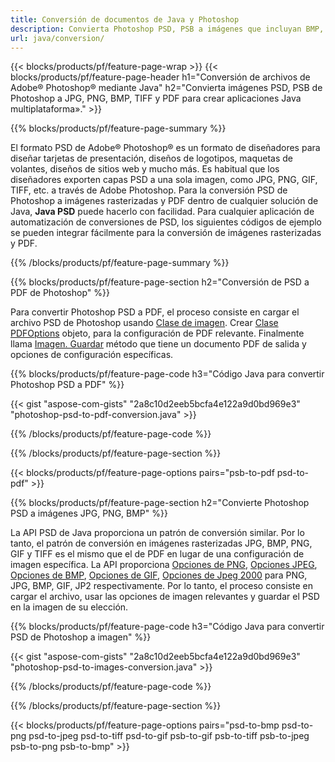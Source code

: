 ```yaml
---
title: Conversión de documentos de Java y Photoshop
description: Convierta Photoshop PSD, PSB a imágenes que incluyan BMP, JPG, PNG, TIFF y PDF a través de la biblioteca Java.
url: java/conversion/
---
```


{{< blocks/products/pf/feature-page-wrap >}}
{{< blocks/products/pf/feature-page-header h1="Conversión de archivos de Adobe® Photoshop® mediante Java" h2="Convierta imágenes PSD, PSB de Photoshop a JPG, PNG, BMP, TIFF y PDF para crear aplicaciones Java multiplataforma»." >}}

{{% blocks/products/pf/feature-page-summary %}}

El formato PSD de Adobe® Photoshop® es un formato de diseñadores para diseñar tarjetas de presentación, diseños de logotipos, maquetas de volantes, diseños de sitios web y mucho más. Es habitual que los diseñadores exporten capas PSD a una sola imagen, como JPG, PNG, GIF, TIFF, etc. a través de Adobe Photoshop. Para la conversión PSD de Photoshop a imágenes rasterizadas y PDF dentro de cualquier solución de Java, **Java PSD** puede hacerlo con facilidad. Para cualquier aplicación de automatización de conversiones de PSD, los siguientes códigos de ejemplo se pueden integrar fácilmente para la conversión de imágenes rasterizadas y PDF.

{{% /blocks/products/pf/feature-page-summary %}}

{{% blocks/products/pf/feature-page-section h2="Conversión de PSD a PDF de Photoshop" %}}

Para convertir Photoshop PSD a PDF, el proceso consiste en cargar el archivo PSD de Photoshop usando [Clase de imagen](https://apireference.aspose.com/psd/java/com.aspose.psd/Image). Crear [Clase PDFOptions](https://apireference.aspose.com/psd/java/com.aspose.psd.imageoptions/PdfOptions) objeto, para la configuración de PDF relevante. Finalmente llama [Imagen. Guardar](https://apireference.aspose.com/psd/java/com.aspose.psd/Image#save-java.lang.String-com.aspose.psd.ImageOptionsBase-) método que tiene un documento PDF de salida y opciones de configuración específicas.

{{% blocks/products/pf/feature-page-code h3="Código Java para convertir Photoshop PSD a PDF" %}}

{{< gist "aspose-com-gists" "2a8c10d2eeb5bcfa4e122a9d0bd969e3" "photoshop-psd-to-pdf-conversion.java" >}}

{{% /blocks/products/pf/feature-page-code %}}

{{% /blocks/products/pf/feature-page-section %}}

{{< blocks/products/pf/feature-page-options pairs="psb-to-pdf psd-to-pdf" >}}

{{% blocks/products/pf/feature-page-section h2="Convierte Photoshop PSD a imágenes JPG, PNG, BMP" %}}

La API PSD de Java proporciona un patrón de conversión similar. Por lo tanto, el patrón de conversión en imágenes rasterizadas JPG, BMP, PNG, GIF y TIFF es el mismo que el de PDF en lugar de una configuración de imagen específica. La API proporciona [Opciones de PNG](https://apireference.aspose.com/psd/java/com.aspose.psd.imageoptions/PngOptions), [Opciones JPEG](https://apireference.aspose.com/psd/java/com.aspose.psd.imageoptions/JpegOptions), [Opciones de BMP](https://apireference.aspose.com/psd/java/com.aspose.psd.imageoptions/BmpOptions), [Opciones de GIF](https://apireference.aspose.com/psd/java/com.aspose.psd.imageoptions/GifOptions), [Opciones de Jpeg 2000](https://apireference.aspose.com/psd/java/com.aspose.psd.imageoptions/Jpeg2000Options) para PNG, JPG, BMP, GIF, JP2 respectivamente. Por lo tanto, el proceso consiste en cargar el archivo, usar las opciones de imagen relevantes y guardar el PSD en la imagen de su elección.

{{% blocks/products/pf/feature-page-code h3="Código Java para convertir PSD de Photoshop a imagen" %}}

{{< gist "aspose-com-gists" "2a8c10d2eeb5bcfa4e122a9d0bd969e3" "photoshop-psd-to-images-conversion.java" >}}

{{% /blocks/products/pf/feature-page-code %}}

{{% /blocks/products/pf/feature-page-section %}}

{{< blocks/products/pf/feature-page-options pairs="psd-to-bmp psd-to-png psd-to-jpeg psd-to-tiff psd-to-gif psb-to-gif psb-to-tiff psb-to-jpeg psb-to-png psb-to-bmp" >}}
